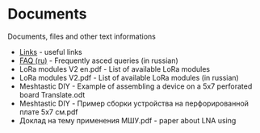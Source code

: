 # Documents

Documents, files and other text informations

* [Links](Links.md) - useful links
* [FAQ (ru)](FAQ_ru.md) - Frequently asced queries (in russian)
* LoRa modules V2 en.pdf - List of available LoRa modules
* LoRa modules V2.pdf - List of available LoRa modules (in russian) 
* Meshtastic DIY - Example of assembling a device on a 5x7 perforated board Translate.odt
* Meshtastic DIY - Пример сборки устройства на перфорированной плате 5x7 см.pdf
* Доклад на тему применения МШУ.pdf - paper about LNA using

